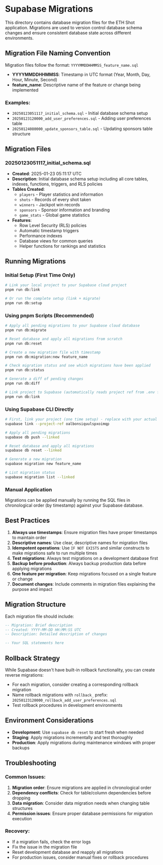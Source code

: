 # Supabase Migrations

This directory contains database migration files for the ETH Shot application. Migrations are used to version control database schema changes and ensure consistent database state across different environments.

## Migration File Naming Convention

Migration files follow the format: `YYYYMMDDHHMMSS_feature_name.sql`

- **YYYYMMDDHHMMSS**: Timestamp in UTC format (Year, Month, Day, Hour, Minute, Second)
- **feature_name**: Descriptive name of the feature or change being implemented

### Examples:
- `20250123051117_initial_schema.sql` - Initial database schema setup
- `20250123120000_add_user_preferences.sql` - Adding user preferences table
- `20250124080000_update_sponsors_table.sql` - Updating sponsors table structure

## Migration Files

### 20250123051117_initial_schema.sql
- **Created**: 2025-01-23 05:11:17 UTC
- **Description**: Initial database schema setup including all core tables, indexes, functions, triggers, and RLS policies
- **Tables Created**:
  - `players` - Player statistics and information
  - `shots` - Records of every shot taken
  - `winners` - Jackpot win records
  - `sponsors` - Sponsor information and branding
  - `game_stats` - Global game statistics
- **Features**:
  - Row Level Security (RLS) policies
  - Automatic timestamp triggers
  - Performance indexes
  - Database views for common queries
  - Helper functions for rankings and statistics

## Running Migrations

### Initial Setup (First Time Only)
```bash
# Link your local project to your Supabase cloud project
pnpm run db:link

# Or run the complete setup (link + migrate)
pnpm run db:setup
```

### Using pnpm Scripts (Recommended)
```bash
# Apply all pending migrations to your Supabase cloud database
pnpm run db:migrate

# Reset database and apply all migrations from scratch
pnpm run db:reset

# Create a new migration file with timestamp
pnpm run db:migration:new feature_name

# Check migration status and see which migrations have been applied
pnpm run db:status

# Generate a diff of pending changes
pnpm run db:diff

# Link project to Supabase (automatically reads project ref from .env file)
pnpm run db:link
```

### Using Supabase CLI Directly
```bash
# First, link your project (one time setup) - replace with your actual project ref
supabase link --project-ref oalbonsiquulspxoimqp

# Apply all pending migrations
supabase db push --linked

# Reset database and apply all migrations
supabase db reset --linked

# Generate a new migration
supabase migration new feature_name

# List migration status
supabase migration list --linked
```

### Manual Application
Migrations can be applied manually by running the SQL files in chronological order (by timestamp) against your Supabase database.

## Best Practices

1. **Always use timestamps**: Ensure migration files have proper timestamps to maintain order
2. **Descriptive names**: Use clear, descriptive names for migration files
3. **Idempotent operations**: Use `IF NOT EXISTS` and similar constructs to make migrations safe to run multiple times
4. **Test migrations**: Always test migrations on a development database first
5. **Backup before production**: Always backup production data before applying migrations
6. **One feature per migration**: Keep migrations focused on a single feature or change
7. **Document changes**: Include comments in migration files explaining the purpose and impact

## Migration Structure

Each migration file should include:

```sql
-- Migration: Brief description
-- Created: YYYY-MM-DD HH:MM:SS UTC
-- Description: Detailed description of changes

-- Your SQL statements here
```

## Rollback Strategy

While Supabase doesn't have built-in rollback functionality, you can create reverse migrations:
- For each migration, consider creating a corresponding rollback migration
- Name rollback migrations with `rollback_` prefix: `20250123120000_rollback_add_user_preferences.sql`
- Test rollback procedures in development environments

## Environment Considerations

- **Development**: Use `supabase db reset` to start fresh when needed
- **Staging**: Apply migrations incrementally and test thoroughly
- **Production**: Apply migrations during maintenance windows with proper backups

## Troubleshooting

### Common Issues:
1. **Migration order**: Ensure migrations are applied in chronological order
2. **Dependency conflicts**: Check for table/column dependencies before dropping
3. **Data migration**: Consider data migration needs when changing table structures
4. **Permission issues**: Ensure proper database permissions for migration execution

### Recovery:
- If a migration fails, check the error logs
- Fix the issue in the migration file
- Reset development database and reapply all migrations
- For production issues, consider manual fixes or rollback procedures